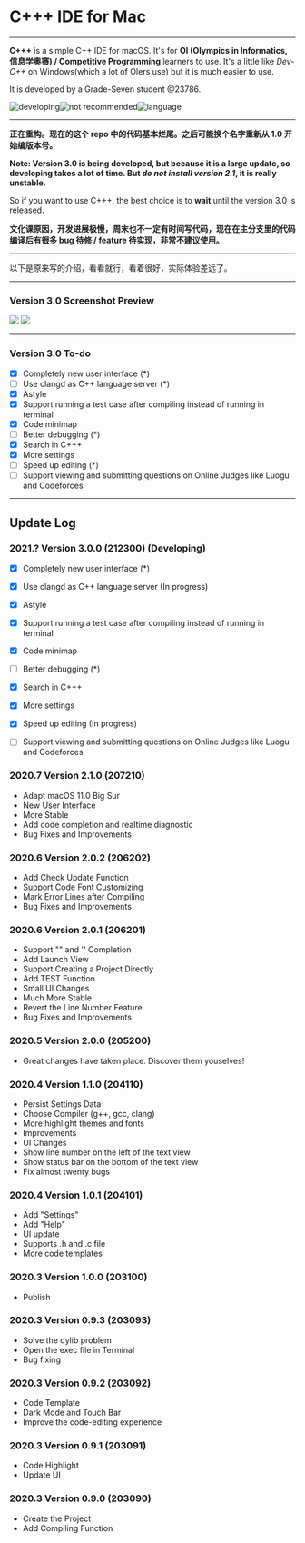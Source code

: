 # C+++ IDE for Mac

----

**C+++** is a simple C++ IDE for macOS. It's for **OI (Olympics in Informatics, 信息学奥赛) / Competitive Programming** learners to use. It's a little like _Dev-C++_ on Windows(which a lot of OIers use) but it is much easier to use.

It is developed by a Grade-Seven student @23786.

![developing](https://img.shields.io/badge/C%2B%2B%2B%203.0-Developing-brightgreen.svg)![not recommended](https://img.shields.io/badge/C%2B%2B%2B%202.1.0-Not%20Recommended-orangered.svg)![language](https://img.shields.io/badge/Language-English-blue.svg)

---

**正在重构。现在的这个 repo 中的代码基本烂尾。之后可能换个名字重新从 1.0 开始编版本号。**


**Note: Version 3.0 is being developed, but because it is a large update, so developing takes a lot of time. But **_do not install version 2.1_**, it is really unstable.**

So if you want to use C+++, the best choice is to **wait** until the version 3.0 is released.

**文化课原因，开发进展极慢，周末也不一定有时间写代码，现在在主分支里的代码编译后有很多 bug 待修 / feature 待实现，非常不建议使用。**
<!--
**现在开发进度卡在 LSP 这里，还没有搞清楚如何高效应用在编辑器上。**-->

----

以下是原来写的介绍，看看就行，看着很好，实际体验差远了。

----

### Version 3.0 Screenshot Preview

![](https://tva1.sinaimg.cn/large/0081Kckwgy1gl60ssvjv0j30uc0lgwur.jpg)
![](https://tva1.sinaimg.cn/large/0081Kckwgy1gl60wqigcdj30z20u0qv5.jpg)

----

### Version 3.0 To-do

- [x] Completely new user interface (*)
- [ ] Use clangd as C++ language server (*)
- [x] Astyle
- [x] Support running a test case after compiling instead of running in terminal
- [x] Code minimap
- [ ] Better debugging (*)
- [x] Search in C+++
- [x] More settings
- [ ] Speed up editing (*)
- [ ] Support viewing and submitting questions on Online Judges like Luogu and Codeforces

----


<!--The website of this project (version 2.1) is at [http://www.cpppide.ml](http://www.cpppide.ml).

----

##  C+++ IDE 2.1 for macOS

[![2-1-0-Welcome.png](https://i.postimg.cc/t44BQKT8/2-1-0-Welcome.png)](https://postimg.cc/w7nXDbDk)

> C+++ is an open source C++ IDE on macOS Platform, which is for C++ learners to use. Supports Dark Mode and Touch Bar. You needn't create a Xcode project to compile C++ file or compile a C++ file in the Terminal, all the things are done in the C+++ App.

## A C++ IDE on macOS for beginners
- Developed by a Grade-Six student 23786.
- Website: https://23786.github.io/Cppp-IDE/
- Download version 2.1.0: https://github.com/23786/Cppp-IDE/releases/download/v2.1.0/C+++_2_1_0.dmg.zip

[![2-1-0-Code-Editing.png](https://i.postimg.cc/zfVjcTBh/2-1-0-Code-Editing.png)](https://postimg.cc/SXbCX2cQ)

## Install g++
- Open terminal, and type "g++", press enter, and there should be a dialog box "Install Xcode g++", install it, about 2~5 minutes later the installation process will be completed and then you can use C+++.
- Of course, you can choose your compiler. You can choose between g++, gcc and clang. You can also set the compiler to "python", "swift" or other compilers, but that is not recommended. -->

## Update Log
### 2021.? Version 3.0.0 (212300) **(Developing)**
- [x] Completely new user interface (*)
- [x] Use clangd as C++ language server (In progress)
- [x] Astyle
- [x] Support running a test case after compiling instead of running in terminal
- [x] Code minimap
- [ ] Better debugging (*)
- [x] Search in C+++
- [x] More settings
- [x] Speed up editing (In progress)
- [ ] Support viewing and submitting questions on Online Judges like Luogu and Codeforces


### 2020.7 Version 2.1.0 (207210)
- Adapt macOS 11.0 Big Sur
- New User Interface
- More Stable
- Add code completion and realtime diagnostic
- Bug Fixes and Improvements

### 2020.6 Version 2.0.2 (206202)
- Add Check Update Function
- Support Code Font Customizing
- Mark Error Lines after Compiling
- Bug Fixes and Improvements

### 2020.6 Version 2.0.1 (206201)
- Support "" and '' Completion
- Add Launch View
- Support Creating a Project Directly
- Add TEST Function
- Small UI Changes
- Much More Stable
- Revert the Line Number Feature
- Bug Fixes and Improvements

### 2020.5 Version 2.0.0 (205200)
- Great changes have taken place. Discover them youselves!

### 2020.4 Version 1.1.0 (204110)
- Persist Settings Data
- Choose Compiler (g++, gcc, clang)
- More highlight themes and fonts
- Improvements
- UI Changes
- Show line number on the left of the text view
- Show status bar on the bottom of the text view
- Fix almost twenty bugs

### 2020.4 Version 1.0.1 (204101)
- Add "Settings"
- Add "Help"
- UI update
- Supports .h and .c file
- More code templates

### 2020.3 Version 1.0.0 (203100)
- Publish

### 2020.3 Version 0.9.3 (203093)
- Solve the dylib problem
- Open the exec file in Terminal
- Bug fixing

### 2020.3 Version 0.9.2 (203092)
- Code Template
- Dark Mode and Touch Bar
- Improve the code-editing experience

### 2020.3 Version 0.9.1 (203091)
- Code Highlight
- Update UI

### 2020.3 Version 0.9.0 (203090)
- Create the Project
- Add Compiling Function
